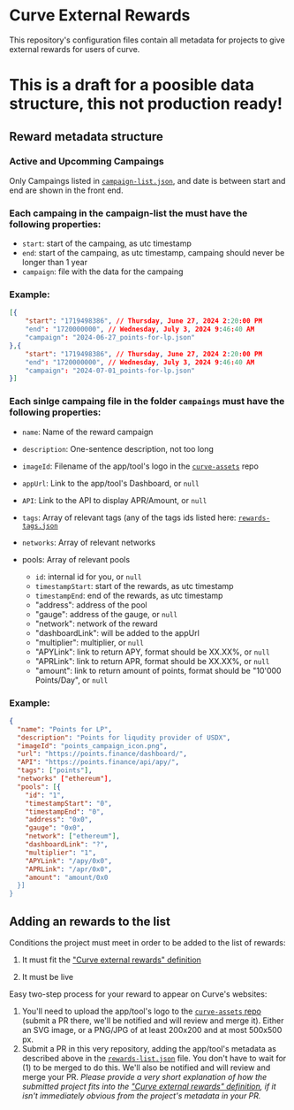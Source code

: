 # Curve External Rewards

This repository's configuration files contain all metadata for projects to give external rewards for users of curve.

# This is a draft for a poosible data structure, this not production ready!

## Reward metadata structure

### Active and Upcomming Campaings

Only Campaings listed in [`campaign-list.json`](https://github.com/curvefi/curve-external-rewards/blob/main/campaign-list.json), and date is between start and end are shown in the front end.

### Each campaing in the campaign-list the must have the following properties:

- `start`: start of the campaing, as utc timestamp
- `end`: start of the campaing, as utc timestamp, campaing should never be longer than 1 year
- `campaign`: file with the data for the campaing

### Example:

```json
[{
    "start": "1719498386", // Thursday, June 27, 2024 2:20:00 PM
    "end": "1720000000", // Wednesday, July 3, 2024 9:46:40 AM
    "campaign": "2024-06-27_points-for-lp.json"
},{
    "start": "1719498386", // Thursday, June 27, 2024 2:20:00 PM
    "end": "1720000000", // Wednesday, July 3, 2024 9:46:40 AM
    "campaign": "2024-07-01_points-for-lp.json"
}]
```


### Each sinlge campaing file in the folder `campaings` must have the following properties:

- `name`: Name of the reward campaign
- `description`: One-sentence description, not too long
- `imageId`: Filename of the app/tool's logo in the [`curve-assets`](https://github.com/curvefi/curve-assets/tree/main/platforms) repo
- `appUrl`: Link to the app/tool's Dashboard, or `null`
- `API`: Link to the API to display APR/Amount, or `null`
- `tags`: Array of relevant tags (any of the tags ids listed here: [`rewards-tags.json`](https://github.com/curvefi/curve-external-rewards/blob/main/rewards-tags.json)
- `networks`: Array of relevant networks
- pools: Array of relevant pools

  - `id`: internal id for you, or `null`
  - `timestampStart`: start of the rewards, as utc timestamp
  - `timestampEnd`: end of the rewards, as utc timestamp
  - "address": address of the pool
  - "gauge": address of the gauge, or `null`
  - "network": network of the reward
  - "dashboardLink": will be added to the appUrl
  - "multiplier": multiplier, or `null`
  - "APYLink": link to return APY, format should be XX.XX%, or `null`
  - "APRLink": link to return APR, format should be XX.XX%, or `null`
  - "amount": link to return amount of points, format should be "10'000 Points/Day", or `null`


### Example:

```json
{
  "name": "Points for LP",
  "description": "Points for liqudity provider of USDX",
  "imageId": "points_campaign_icon.png",
  "url": "https://points.finance/dashboard/",
  "API": "https://points.finance/api/apy/",
  "tags": ["points"],
  "networks" ["ethereum"],
  "pools": [{
    "id": "1",
    "timestampStart": "0",
    "timestampEnd": "0",
    "address": "0x0",
    "gauge": "0x0",
    "network": ["ethereum"],
    "dashboardLink": "?",
    "multiplier": "1",
    "APYLink": "/apy/0x0",
    "APRLink": "/apr/0x0",
    "amount": "amount/0x0
  }]
}
```

## Adding an rewards to the list

Conditions the project must meet in order to be added to the list of rewards:

1. It must fit the ["Curve external rewards" definition](https://github.com/curvefi/curve-external-rewards/tree/main#curve-rewards)


2. It must be live

Easy two-step process for your reward to appear on Curve's websites:

1. You'll need to upload the app/tool's logo to the [`curve-assets` repo](https://github.com/curvefi/curve-assets/tree/main/platforms) (submit a PR there, we'll be notified and will review and merge it). Either an SVG image, or a PNG/JPG of at least 200x200 and at most 500x500 px.
2. Submit a PR in this very repository, adding the app/tool's metadata as described above in the [`rewards-list.json`](https://github.com/curvefi/curve-external-rewards/blob/main/rewards-list.json) file. You don't have to wait for (1) to be merged to do this. We'll also be notified and will review and merge your PR. *Please provide a very short explanation of how the submitted project fits into the ["Curve external rewards" definition](https://github.com/curvefi/curve-external-rewards/tree/main#curve-rewards), if it isn't immediately obvious from the project's metadata in your PR.*
